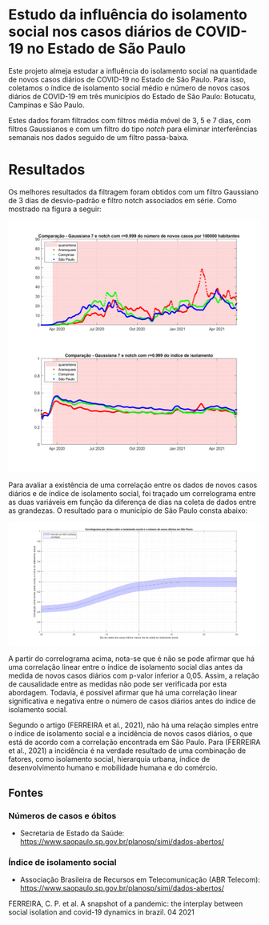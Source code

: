 # Estudo da influência do isolamento social nos casos diários de COVID-19 no Estado de São Paulo

Este projeto almeja estudar a influência do isolamento social na quantidade de novos casos diários de COVID-19 no Estado de São Paulo. Para isso, coletamos o índice de isolamento social médio e número de novos casos diários de COVID-19 em três municípios do Estado de São Paulo: Botucatu, Campinas e São Paulo.

Estes dados foram filtrados com filtros média móvel de 3, 5 e 7 dias, com filtros Gaussianos e com um filtro do tipo *notch* para eliminar interferências semanais nos dados seguido de um filtro passa-baixa.

# Resultados

Os melhores resultados da filtragem foram obtidos com um filtro Gaussiano de 3 dias de desvio-padrão e filtro notch associados em série. Como mostrado na figura a seguir:

![Grafico de novos casos pop 100 milhoes e isolamento social para as 3 cidades](/images/comparao_novos_casos_isolamento.png)

Para avaliar a existência de uma correlação entre os dados de novos casos diários e de índice de isolamento social, foi traçado um correlograma entre as duas variáveis em função da diferença de dias na coleta de dados entre as grandezas. O resultado para o município de São Paulo consta abaixo:

![Correlograma entre novos casos e isolamento social por atraso](/images/sao_paulo_correlograma_novos_casos.png)

A partir do correlograma acima, nota-se que é não se pode afirmar que há uma correlação linear entre o índice de isolamento social dias antes da medida de novos casos diários com p-valor inferior a 0,05. Assim, a relação de causalidade entre as medidas não pode ser verificada por esta abordagem. Todavia, é possível afirmar que há uma correlação linear significativa e negativa entre o número de casos diários antes do índice de isolamento social.

Segundo o artigo (FERREIRA et al., 2021), não há uma relação simples entre o índice de isolamento social e a incidência de novos casos diários, o que está de acordo com a correlação encontrada em São Paulo. Para (FERREIRA et al., 2021) a incidência é na verdade resultado de uma combinação de fatores, como isolamento social, hierarquia urbana, índice de desenvolvimento humano e mobilidade humana e do comércio.

## Fontes

### Números de casos e óbitos

 - Secretaria de Estado da Saúde:  https://www.saopaulo.sp.gov.br/planosp/simi/dados-abertos/
 
### Índice de isolamento social

 - Associação Brasileira de Recursos em Telecomunicação (ABR Telecom):  https://www.saopaulo.sp.gov.br/planosp/simi/dados-abertos/

FERREIRA, C. P. et al. A snapshot of a pandemic: the interplay between social isolation and covid-19 dynamics in brazil. 04 2021
